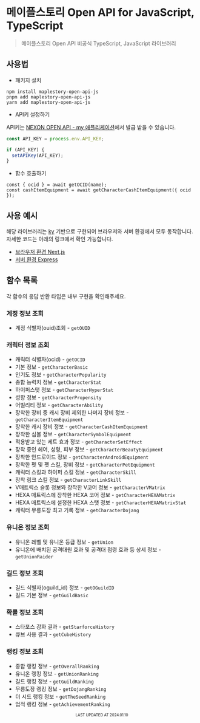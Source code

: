 # 메이플스토리 Open API for JavaScript, TypeScript

> 메이플스토리 Open API 비공식 TypeScript, JavaScript 라이브러리

## 사용법

- 패키지 설치

```shell
npm install maplestory-open-api-js
pnpm add maplestory-open-api-js
yarn add maplestory-open-api-js
```

- API키 설정하기

API키는 [NEXON OPEN API - my 애플리케이션](https://openapi.nexon.com/my-application/)에서 발급 받을 수 있습니다.

```ts
const API_KEY = process.env.API_KEY;

if (API_KEY) {
  setAPIKey(API_KEY);
}
```

- 함수 호출하기

```tsx
const { ocid } = await getOCID(name);
const cashItemEquipment = await getCharacterCashItemEquipment({ ocid });
```

## 사용 예시

해당 라이브러리는 [ky](https://github.com/sindresorhus/ky) 기반으로 구현되어 브라우저와 서버 환경에서 모두 동작합니다. 자세한 코드는 아래의 링크에서 확인 가능합니다.

- [브라우저 환경 Next.js](https://github.com/alstn2468/maplestory-open-api-js/tree/main/examples/client-demo)
- [서버 환경 Express](https://github.com/alstn2468/maplestory-open-api-js/tree/main/examples/server-demo)

## 함수 목록

각 함수의 응답 반환 타입은 내부 구현을 확인해주세요.

### 계정 정보 조회

- 계정 식별자(ouid)조회 - `getOUID`

### 캐릭터 정보 조회

- 캐릭터 식별자(ocid) - `getOCID`
- 기본 정보 - `getCharacterBasic`
- 인기도 정보 - `getCharacterPopularity`
- 종합 능력치 정보 - `getCharacterStat`
- 하이퍼스탯 정보 - `getCharacterHyperStat`
- 성향 정보 - `getCharacterPropensity`
- 어빌리티 정보 - `getCharacterAbility`
- 장착한 장비 중 캐시 장비 제외한 나머지 장비 정보 - `getCharacterItemEquipment`
- 장착한 캐시 장비 정보 - `getCharacterCashItemEquipment`
- 장착한 심볼 정보 - `getCharacterSymbolEquipment`
- 적용받고 있는 세트 효과 정보 - `getCharacterSetEffect`
- 장착 중인 헤어, 성형, 피부 정보 - `getCharacterBeautyEquipment`
- 장착한 안드로이드 정보 - `getCharacterAndroidEquipment`
- 장착한 펫 및 펫 스킬, 장비 정보 - `getCharacterPetEquipment`
- 캐릭터 스킬과 하이퍼 스킬 정보 - `getCharacterSkill`
- 장착 링크 스킬 정보 - `getCharacterLinkSkill`
- V매트릭스 슬롯 정보와 장착한 V코어 정보 - `getCharacterVMatrix`
- HEXA 매트릭스에 장착한 HEXA 코어 정보 - `getCharacterHEXAMatrix`
- HEXA 매트릭스에 설정한 HEXA 스탯 정보 - `getCharacterHEXAMatrixStat`
- 캐릭터 무릉도장 최고 기록 정보 - `getCharacterDojang`

### 유니온 정보 조회

- 유니온 레벨 및 유니온 등급 정보 - `getUnion`
- 유니온에 배치된 공격대원 효과 및 공격대 점령 효과 등 상세 정보 - `getUnionRaider`

### 길드 정보 조회

- 길드 식별자(oguild_id) 정보 - `getOGuildID`
- 길드 기본 정보 - `getGuildBasic`

### 확률 정보 조회

- 스타포스 강화 결과 - `getStarforceHistory`
- 큐브 사용 결과 - `getCubeHistory`

### 랭킹 정보 조회

- 종합 랭킹 정보 - `getOverallRanking`
- 유니온 랭킹 정보 - `getUnionRanking`
- 길드 랭킹 정보 - `getGuildRanking`
- 무릉도장 랭킹 정보 - `getDojangRanking`
- 더 시드 랭킹 정보 - `getTheSeedRanking`
- 업적 랭킹 정보 - `getAchievementRanking`

<div align='center'>
  <sub>
    <sup>
      LAST UPDATED AT 2024.01.10
    </sup>
  </sub>
</div>
